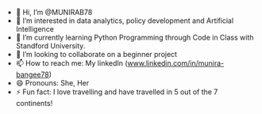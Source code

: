 - 👋 Hi, I’m @MUNIRAB78
- 👀 I’m interested in data analytics, policy development and Artificial Intelligence 
- 🌱 I’m currently learning Python Programming through Code in Class with Standford University. 
- 💞️ I’m looking to collaborate on a beginner project
- 📫 How to reach me: My linkedIn (www.linkedin.com/in/munira-bangee78)
- 😄 Pronouns: She, Her 
- ⚡ Fun fact: I love travelling and have travelled in 5 out of the 7 continents!

<!---
MUNIRAB78/MUNIRAB78 is a ✨ special ✨ repository because its `README.md` (this file) appears on your GitHub profile.
You can click the Preview link to take a look at your changes.
--->
